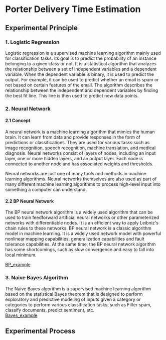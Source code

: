 # Porter Delivery Time Estimation
## Experimental Principle
### 1. Logistic Regression  
Logistic regression is a supervised machine learning algorithm mainly used for classification tasks. Its goal is to predict the probability of an instance belonging to a given class or not. It is a statistical algorithm that analyzes the relationship between a set of independent variables and a dependent variable. When the dependent variable is binary, it is used to predict the output. For example, it can be used to predict whether an email is spam or not based on certain features of the email. The algorithm describes the relationship between the independent and dependent variables by finding the best fit line. This line is then used to predict new data points.
### 2. Neural Network
#### 2.1 Concept
A neural network is a machine learning algorithm that mimics the human brain. It can learn from data and provide responses in the form of predictions or classifications. They are used for various tasks such as image recognition, speech recognition, machine translation, and medical diagnosis. Neural networks consist of layers of nodes, including an input layer, one or more hidden layers, and an output layer. Each node is connected to another node and has associated weights and thresholds.

Neural networks are just one of many tools and methods in machine learning algorithms. Neural networks themselves are also used as part of many different machine learning algorithms to process high-level input into something a computer can understand.
#### 2.2 BP Neural Network
The BP neural network algorithm is a widely used algorithm that can be used to train feedforward artificial neural networks or other parameterized networks with differentiable nodes. It is an efficient way to apply Leibniz's chain rules to these networks. BP neural network is a classic algorithm model in machine learning. It is a widely used network model with powerful nonlinear mapping capabilities, generalization capabilities and fault tolerance capabilities. At the same time, the BP neural network algorithm has some shortcomings, such as slow convergence and easy to fall into local minimum.

[BP_example](https://github.com/Houming-Huang/Porter-Delivery-Time-Estimation/blob/main/BP_example.m)
### 3. Naive Bayes Algorithm
The Naive Bayes algorithm is a supervised machine learning algorithm based on the statistical Bayes theorem that is designed to perform exploratory and predictive modeling of inputs given a category or categories to perform various classification tasks, such as Filter spam, classify documents, predict sentiment, etc.  
[Bayes_example](https://github.com/Houming-Huang/Porter-Delivery-Time-Estimation/blob/main/Byes_example.m)
## Experimental Process
